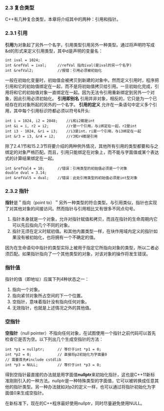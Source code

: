 ### 2.3 复合类型
C++有几种复合类型，本章将介绍其中的两种：引用和指针。
### 2.3.1 引用
**引用**为对象起了另外一个名字，引用类型引用另外一种类型。通过将声明符写成&d的形式来定义引用类型，其中d是声明的变量名：
```
int ival = 1024;
int &refVal = ival;		//refVal 指向ival(是ival的另一个名字)
int &refVal2;			//报错：引用必须被初始化
```
一般在初始化变量时，初始值会被拷贝到新建的对象中。然而定义引用时，程序把引用和它的初始值绑定在一起，而不是将初始值拷贝给引用。一旦初始化完成，引用将和它的初始值对象一直绑定在一起。因为无法令引用重新绑定到另外一个对象，因此引用必须初始化。
**引用即别名**
引用并非对象，相反的，它只是为一个已经存在的对象所起的另外的一个名字。
**引用的定义**
允许在一条语句中定义多个引用，其中每个引用标识符都必须以符号&开头:
```
int i = 1024, i2 = 2048;	//i和i2都是int
int &i = i, r2 = i2;		//r是一个引用，与i绑定在一起，r2是int
int i3 - 1024, &ri = i3;	//i3是int，ri是一个引用，与i3绑定在一起
int &r3 = i3, &r4 = i2;		//r3和r4都是引用
```
除了2.4.1节和15.2.3节将要介绍的两种例外情况，其他所有引用的类型都要和与之绑定的对象严格匹配。而且，引用只能绑定在对象上，而不能与字面值或某个表达式的计算结果绑定在一起。
```
int &refVal4 = 10;		//错误：引用类型的初始值必须是一个对象
double dval = 3.14;
int &refVal5 = dval;	//错误：此处引用类型的初始值必须是int型对象
```
### 2.3.2 指针
**指针**是＂指向（point to）＂另外一种类型的符合类型。与引用类似，指针也实现了对其他对象的间接访问。然而指针与引用相比又有很多不同点句号。
1. 指针本身就是一个对象，允许对指针赋值和拷贝，而且在指针的生命周期内它可以先后指向几个不同的对象。
2. 指针无须在定义时赋初值。和其他内置类型一样，在块作用域内定义的指针如果没有被初始化，也将拥有一个不确定的值。

因为在生命语句中指针的类型实际上被用于指定它所指向对象的类型，所以二者必须匹配。如果指针指向了一个其他类型的对象，对该对象的操作将发生错误。

### 指针值
指针的值（即地址）应属下列4种状态之一：
1. 指向一个对象。
2. 指向紧邻对象所占空间的下一个位置。
3. 空指针，意味着指针没有指向任何对象。
4. 无效指针，也就是上述情况之外的其他值。

### 空指针
**空指针**（null pointer）不指向任何对象，在试图使用一个指针之前代码可以首先检查它是否为空。以下列出几个生成空指针的方法：
```
int *p1 = nullptr;		// 等价于int *p1 = 0;
int *p2 = 0;			// 直接将p2初始化为字面量0
// 需要首先#include cstdlib
int *p3 = NULL;			// 等价于int *p3 = 0;
```
得到空指针最直接的办法就是用字面值**nullptr**来初始化指针，这也是C++11新标准刚刚引入的一种方法。nullptr是一种特殊类型的字面值，它可以被转换成任意其他的指针类型。另一种办法就如对p2的定义一样，也可以通过将指针初始化为字面值0来生成空指针。

在新标准下，现在的C++程序最好使用nullptr，同时尽量避免使用NULL。


